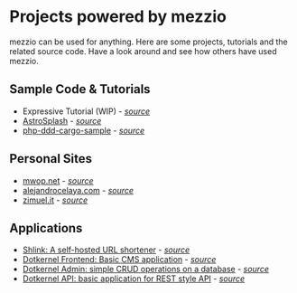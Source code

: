 # Projects powered by mezzio

mezzio can be used for anything. Here are some projects, tutorials and
the related source code. Have a look around and see how others have used
mezzio.

## Sample Code & Tutorials

- Expressive Tutorial (WIP) - [*source*](https://github.com/RalfEggert/zend-expressive-tutorial)
- [AstroSplash](http://www.sitepoint.com/build-nasa-photo-gallery-zend-expressive/) - [*source*](https://github.com/AndrewCarterUK/AstroSplash)
- [php-ddd-cargo-sample](https://codeliner.github.io/php-ddd-cargo-sample/) - [*source*](https://github.com/codeliner/php-ddd-cargo-sample)

## Personal Sites

- [mwop.net](https://mwop.net/) - [*source*](https://github.com/weierophinney/mwop.net)
- [alejandrocelaya.com](http://www.alejandrocelaya.com/) - [*source*](https://github.com/acelaya/alejandrocelaya.com)
- [zimuel.it](http://www.zimuel.it) - [*source*](https://github.com/ezimuel/zimuel.it)

## Applications

- [Shlink: A self-hosted URL shortener](https://shlink.io/) - [*source*](https://github.com/shlinkio/shlink)
- [Dotkernel Frontend: Basic CMS application](https://v3.dotkernel.net/) - [*source*](https://github.com/dotkernel/frontend)
- [Dotkernel Admin: simple CRUD operations on a database](https://admin4.dotkernel.net/) - [*source*](https://github.com/dotkernel/admin)
- [Dotkernel API: basic application for REST style API](https://api.dotkernel.net/) - [*source*](https://github.com/dotkernel/api)
